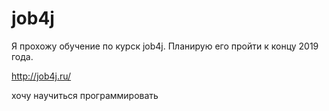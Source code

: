 # job4j

Я прохожу обучение по курск job4j. Планирую его пройти к концу 2019 года.

http://job4j.ru/ 

хочу научиться программировать